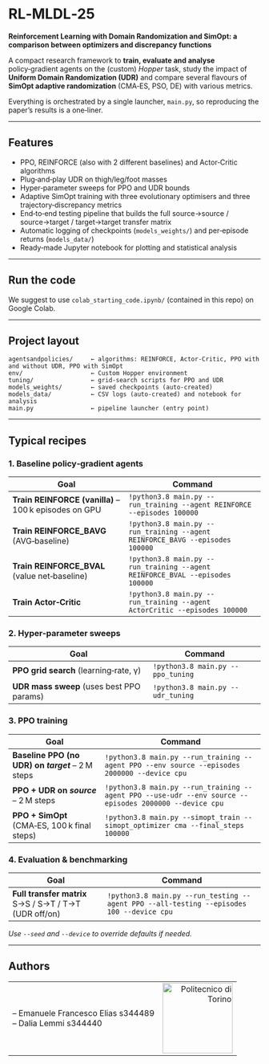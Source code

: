 # RL‑MLDL‑25

**Reinforcement Learning with Domain Randomization and SimOpt: a comparison between optimizers and discrepancy functions**

A compact research framework to **train, evaluate and analyse** policy‑gradient agents on the (custom) *Hopper* task, study the impact of **Uniform Domain Randomization (UDR)** and compare several flavours of **SimOpt adaptive randomization** (CMA‑ES, PSO, DE) with various metrics.

Everything is orchestrated by a single launcher, `main.py`, so reproducing the paper’s results is a one‑liner.

---

## Features

* PPO, REINFORCE (also with 2 different baselines) and Actor‑Critic algorithms
* Plug‑and‑play UDR on thigh/leg/foot masses
* Hyper‑parameter sweeps for PPO and UDR bounds
* Adaptive SimOpt training with three evolutionary optimisers and three trajectory‑discrepancy metrics
* End‑to‑end testing pipeline that builds the full source→source / source→target / target→target transfer matrix
* Automatic logging of checkpoints (`models_weights/`) and per‑episode returns (`models_data/`)
* Ready‑made Jupyter notebook for plotting and statistical analysis

---

## Run the code

We suggest to use `colab_starting_code.ipynb/` (contained in this repo) on Google Colab. 

---

## Project layout

```
agentsandpolicies/     ← algorithms: REINFORCE, Actor‑Critic, PPO with and without UDR, PPO with SimOpt 
env/                   ← Custom Hopper environment
tuning/                ← grid‑search scripts for PPO and UDR
models_weights/        ← saved checkpoints (auto‑created)
models_data/           ← CSV logs (auto‑created) and notebook for analysis
main.py                ← pipeline launcher (entry point)
```

---

## Typical recipes 

### 1. Baseline policy‑gradient agents

| Goal                                                  | Command                                                                          |
| ----------------------------------------------------- | -------------------------------------------------------------------------------- |
| **Train REINFORCE (vanilla)** – 100 k episodes on GPU | `!python3.8 main.py --run_training --agent REINFORCE --episodes 100000`          |
| **Train REINFORCE\_BAVG** (AVG‑baseline)             | `!python3.8 main.py --run_training --agent REINFORCE_BAVG --episodes 100000`      |
| **Train REINFORCE\_BVAL** (value net‑baseline)            | `!python3.8 main.py --run_training --agent REINFORCE_BVAL --episodes 100000` |
| **Train Actor‑Critic**                                | `!python3.8 main.py --run_training --agent ActorCritic --episodes 100000`        |

### 2. Hyper‑parameter sweeps

| Goal                                            | Command                           |
| ----------------------------------------------- | --------------------------------- |
| **PPO grid search** (learning‑rate, γ) 		  | `!python3.8 main.py --ppo_tuning` |
| **UDR mass sweep** (uses best PPO params)       | `!python3.8 main.py --udr_tuning` |

### 3. PPO training

| Goal                                              | Command                                                                                                |
| ------------------------------------------------- | ------------------------------------------------------------------------------------------------------ |
| **Baseline PPO (no UDR) on *target*** – 2 M steps | `!python3.8 main.py --run_training --agent PPO --env source --episodes 2000000 --device cpu`           |
| **PPO + UDR on *source*** – 2 M steps             | `!python3.8 main.py --run_training --agent PPO --use-udr --env source --episodes 2000000 --device cpu` |
| **PPO + SimOpt** (CMA‑ES, 100 k final steps)      | `!python3.8 main.py --simopt_train --simopt_optimizer cma --final_steps 100000`                        |

### 4. Evaluation & benchmarking

| Goal                                                  | Command                                                                    			   |
| ----------------------------------------------------- | ---------------------------------------------------------------------------------------- |
| **Full transfer matrix** S→S / S→T / T→T (UDR off/on) | `!python3.8 main.py --run_testing --agent PPO --all-testing --episodes 100 --device cpu` |


*Use `--seed` and `--device` to override defaults if needed.*


---

## Authors

<table cellpadding="0" cellspacing="0">
  <tr>
    <td align="left" valign="middle">
      – Emanuele Francesco Elias s344489<br>
      – Dalia Lemmi s344440
    </td>
    <td align="right" valign="middle">
      <img src="./logo/poli-framed.png" alt="Politecnico di Torino" width="140"/>
    </td>
  </tr>
</table>





